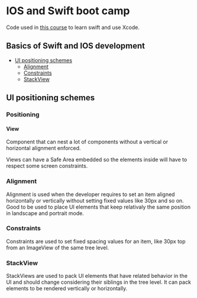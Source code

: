 # IOS and Swift boot camp

Code used in [this course](https://www.udemy.com/course/ios-13-app-development-bootcamp) to learn swift and use Xcode.

## Basics of Swift and IOS development

- [UI positioning schemes](#ui-positioning-schemes)
    - [Alignment](#ui-positioning-schemes)
    - [Constraints](#ui-positioning-schemes)
    - [StackView](#stack-view)


## UI positioning schemes


### Positioning

#### View
Component that can nest a lot of components without a vertical or horizontal alignment enforced.

Views can have a Safe Area embedded so the elements inside will have to respect some screen constraints. 
### Alignment

Alignment is used when the developer requires to set an item aligned horizontally or vertically without setting fixed values like 30px and so on.
Good to be used to place UI elements that keep relativaly the same position in landscape and portrait mode.

### Constraints
Constraints are used to set fixed spacing values for an item, like 30px top from an ImageView of the same tree level.

### StackView

StackViews are used to pack UI elements that have related behavior in the UI and should change considering their siblings in the tree level. It can pack elements to be rendered vertically or horizontally.
